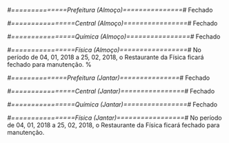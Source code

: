 
*#==============Prefeitura (Almoço)===============#*
Fechado

*#================Central (Almoço)================#*
Fechado


*#================Química (Almoço)================#*
Fechado

*#================Física (Almoço)=================#*
No período de 04, 01, 2018 a 25, 02, 2018, o Restaurante da Física ficará fechado para manutenção.
%

*#==============Prefeitura (Jantar)===============#*
Fechado

*#================Central (Jantar)================#*
Fechado


*#================Química (Jantar)================#*
Fechado

*#================Física (Jantar)=================#*
No período de 04, 01, 2018 a 25, 02, 2018, o Restaurante da Física ficará fechado para manutenção.
